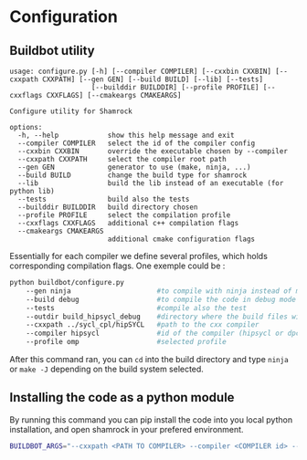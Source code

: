 # Configuration

## Buildbot utility
```
usage: configure.py [-h] [--compiler COMPILER] [--cxxbin CXXBIN] [--cxxpath CXXPATH] [--gen GEN] [--build BUILD] [--lib] [--tests]
                    [--builddir BUILDDIR] [--profile PROFILE] [--cxxflags CXXFLAGS] [--cmakeargs CMAKEARGS]

Configure utility for Shamrock

options:
  -h, --help            show this help message and exit
  --compiler COMPILER   select the id of the compiler config
  --cxxbin CXXBIN       override the executable chosen by --compiler
  --cxxpath CXXPATH     select the compiler root path
  --gen GEN             generator to use (make, ninja, ...)
  --build BUILD         change the build type for shamrock
  --lib                 build the lib instead of an executable (for python lib)
  --tests               build also the tests
  --builddir BUILDDIR   build directory chosen
  --profile PROFILE     select the compilation profile
  --cxxflags CXXFLAGS   additional c++ compilation flags
  --cmakeargs CMAKEARGS
                        additional cmake configuration flags
```

Essentially for each compiler we define several profiles, which holds corresponding compilation flags. 
One exemple could be :
```bash
python buildbot/configure.py 
    --gen ninja                     #to compile with ninja instead of make
    --build debug                   #to compile the code in debug mode
    --tests                         #compile also the test
    --outdir build_hipsycl_debug    #directory where the build files will be held
    --cxxpath ../sycl_cpl/hipSYCL   #path to the cxx compiler
    --compiler hipsycl              #id of the compiler (hipsycl or dpcpp)
    --profile omp                   #selected profile
```

After this command ran, you can `cd` into the build directory and type `ninja` or `make -J` depending on the build system selected.


## Installing the code as a python module

By running this command you can pip install the code into you local python installation, and open shamrock in your prefered environment.
```bash
BUILDBOT_ARGS="--cxxpath <PATH TO COMPILER> --compiler <COMPILER id> --profile <PROFILE>" pip install -e .
```